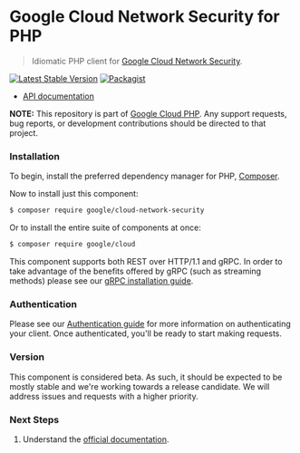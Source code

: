 # Google Cloud Network Security for PHP

> Idiomatic PHP client for [Google Cloud Network Security](https://cloud.google.com/traffic-director/docs/reference/network-security/rest/).

[![Latest Stable Version](https://poser.pugx.org/google/cloud-network-security/v/stable)](https://packagist.org/packages/google/cloud-network-security) [![Packagist](https://img.shields.io/packagist/dm/google/cloud-network-security.svg)](https://packagist.org/packages/google/cloud-network-security)

* [API documentation](https://cloud.google.com/php/docs/reference/cloud-network-security/latest)

**NOTE:** This repository is part of [Google Cloud PHP](https://github.com/googleapis/google-cloud-php). Any
support requests, bug reports, or development contributions should be directed to
that project.

### Installation

To begin, install the preferred dependency manager for PHP, [Composer](https://getcomposer.org/).

Now to install just this component:

```sh
$ composer require google/cloud-network-security
```

Or to install the entire suite of components at once:

```sh
$ composer require google/cloud
```

This component supports both REST over HTTP/1.1 and gRPC. In order to take advantage of the benefits offered by gRPC (such as streaming methods)
please see our [gRPC installation guide](https://cloud.google.com/php/grpc).

### Authentication

Please see our [Authentication guide](https://github.com/googleapis/google-cloud-php/blob/main/AUTHENTICATION.md) for more information
on authenticating your client. Once authenticated, you'll be ready to start making requests.

### Version

This component is considered beta. As such, it should be expected to be mostly
stable and we're working towards a release candidate. We will address issues
and requests with a higher priority.

### Next Steps

1. Understand the [official documentation](https://cloud.google.com/traffic-director/docs/reference/network-security/rest/).
